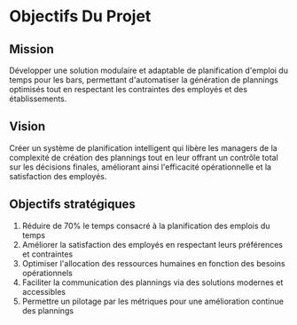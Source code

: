 # Objectifs Du Projet

## Mission

Développer une solution modulaire et adaptable de planification d'emploi du temps pour les bars, permettant d'automatiser la génération de plannings optimisés tout en respectant les contraintes des employés et des établissements.

## Vision

Créer un système de planification intelligent qui libère les managers de la complexité de création des plannings tout en leur offrant un contrôle total sur les décisions finales, améliorant ainsi l'efficacité opérationnelle et la satisfaction des employés.

## Objectifs stratégiques

1. Réduire de 70% le temps consacré à la planification des emplois du temps
2. Améliorer la satisfaction des employés en respectant leurs préférences et contraintes
3. Optimiser l'allocation des ressources humaines en fonction des besoins opérationnels
4. Faciliter la communication des plannings via des solutions modernes et accessibles
5. Permettre un pilotage par les métriques pour une amélioration continue des plannings

